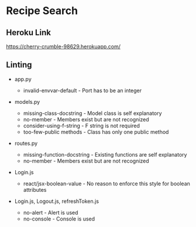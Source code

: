 # Recipe Search

## Heroku Link

https://cherry-crumble-98629.herokuapp.com/

## Linting
* app.py
    * invalid-envvar-default - Port has to be an integer
* models.py
    * missing-class-docstring - Model class is self explanatory
    * no-member - Members exist but are not recognized
    * consider-using-f-string - F string is not required
    * too-few-public methods - Class has only one public method
* routes.py
    * missing-function-docstring - Existing functions are self explanatory
    * no-member - Members exist but are not recognized

* Login.js
    * react/jsx-boolean-value - No reason to enforce this style for boolean attributes

* Login.js, Logout.js, refreshToken.js
    * no-alert - Alert is used
    * no-console - Console is used